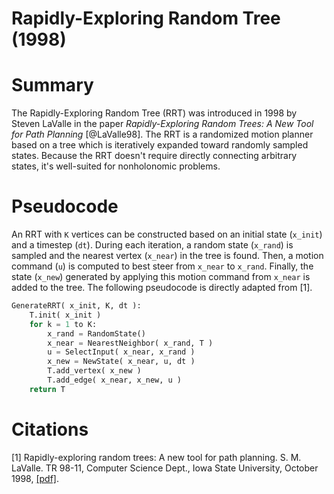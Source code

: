 # Rapidly-Exploring Random Tree (1998)

# Summary
The Rapidly-Exploring Random Tree (RRT) was introduced in 1998 by Steven LaValle in the paper *Rapidly-Exploring Random Trees: A New Tool for Path Planning* [@LaValle98]. The RRT is a randomized motion planner based on a tree which is iteratively expanded toward randomly sampled states. Because the RRT doesn't require directly connecting arbitrary states, it's well-suited for nonholonomic problems.

# Pseudocode
An RRT with `K` vertices can be constructed based on an initial state (`x_init`) and a timestep (`dt`). During each iteration, a random state (`x_rand`) is sampled and the nearest vertex (`x_near`) in the tree is found. Then, a motion command (`u`) is computed to best steer from `x_near` to `x_rand`. Finally, the state (`x_new`) generated by applying this motion command from `x_near` is added to the tree. The following pseudocode is directly adapted from [1].

```Python
GenerateRRT( x_init, K, dt ):
    T.init( x_init )
    for k = 1 to K:
        x_rand = RandomState()
        x_near = NearestNeighbor( x_rand, T )
        u = SelectInput( x_near, x_rand )
        x_new = NewState( x_near, u, dt )
        T.add_vertex( x_new )
        T.add_edge( x_near, x_new, u )
    return T
```

# Citations

[1] Rapidly-exploring random trees: A new tool for path planning. S. M. LaValle. TR 98-11, Computer Science Dept., Iowa State University, October 1998, [[pdf]](http://lavalle.pl/papers/Lav98c.pdf).